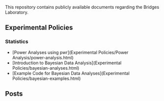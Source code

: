 This repository contains publicly available documents regarding the Bridges Laboratory.

## Experimental Policies

### Statistics

* [Power Analyses using pwr](Experimental Policies/Power Analysis/power-analysis.html)
* [Introduction to Bayesian Data Analysis](Experimental Policies/bayesian-analyses.html)
* [Example Code for Bayesian Data Analyses](Experimental Policies/bayesian-examples.html)

## Posts